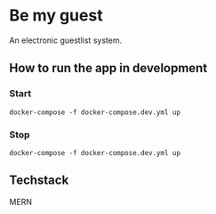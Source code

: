 # Be my guest

An electronic guestlist system.

## How to run the app in development

### Start

`docker-compose -f docker-compose.dev.yml up`

### Stop

`docker-compose -f docker-compose.dev.yml up`

## Techstack

MERN
